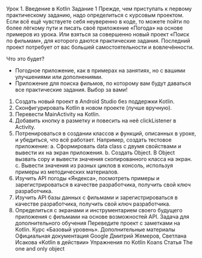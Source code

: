Урок 1. Введение в Kotlin
Задание 1
Прежде, чем приступать к первому практическому заданию, надо определиться с курсовым проектом. Если всё ещё чувствуете себя неуверенно в коде, то можете пойти по более лёгкому пути и писать своё приложение «Погода» на основе примеров из урока. Или взяться за совершенно новый проект «Поиск по фильмам», для которого даются практические задания. Последний проект потребует от вас большей самостоятельности и вовлечённости.

Что это будет?
* Погодное приложение, как в примерах на занятиях, но с вашими улучшениями или дополнениями.
* Приложение для поиска фильмов, по которому вам будут даваться все практические задания.
Выбор за вами!

1. Создать новый проект в Android Studio без поддержки Kotlin.
2. Сконфигурировать Kotlin в новом проекте (лучше вручную).
3. Перевести MainActivity на Kotlin.
4. Добавить кнопку в разметку и повесить на неё clickListener в Activity.
5. Потренироваться в создании классов и функций, описанных в уроке, и убедиться, что всё работает. Например, создать тестовое приложение:
a. Сформировать data class с двумя свойствами и вывести их на экран приложения.
b. Создать Object. В Object вызвать copy и вывести значения скопированного класса на экран.
c. Вывести значения из разных циклов в консоль, используя примеры из методических материалов.
6. Изучить API погоды «Яндекса», посмотреть примеры и зарегистрироваться в качестве разработчика, получить свой ключ разработчика.
7. Изучить API базы данных с фильмами и зарегистрироваться в качестве разработчика, получить свой ключ разработчика.
8. Определиться с экранами и инструментарием своего будущего приложения с фильмами на основе возможностей API.
Задача для дополнительного обучения
Переведите проект с заметками на Kotlin. Курс «Базовый уровень».
Дополнительные материалы
Официальная документация Google
Дмитрий Жемеров, Светлана Исакова «Kotlin в действии»
Упражнения по Kotlin Koans
Статья The one and only object
